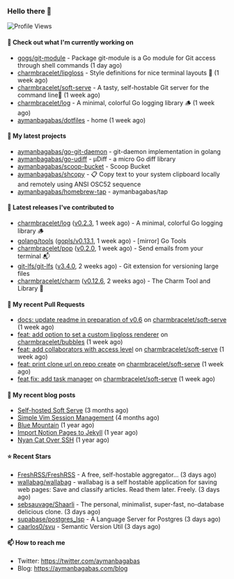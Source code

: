 ### Hello there 👋

![Profile Views](https://komarev.com/ghpvc/?username=aymanbagabas&label=PROFILE+VIEWS)

#### 👷 Check out what I'm currently working on

- [gogs/git-module](https://github.com/gogs/git-module) - Package git-module is a Go module for Git access through shell commands (1 day ago)
- [charmbracelet/lipgloss](https://github.com/charmbracelet/lipgloss) - Style definitions for nice terminal layouts 👄 (1 week ago)
- [charmbracelet/soft-serve](https://github.com/charmbracelet/soft-serve) - A tasty, self-hostable Git server for the command line🍦 (1 week ago)
- [charmbracelet/log](https://github.com/charmbracelet/log) - A minimal, colorful Go logging library 🪵 (1 week ago)
- [aymanbagabas/dotfiles](https://github.com/aymanbagabas/dotfiles) - home (1 week ago)

#### 🌱 My latest projects

- [aymanbagabas/go-git-daemon](https://github.com/aymanbagabas/go-git-daemon) - git-daemon implementation in golang
- [aymanbagabas/go-udiff](https://github.com/aymanbagabas/go-udiff) - µDiff - a micro Go diff library
- [aymanbagabas/scoop-bucket](https://github.com/aymanbagabas/scoop-bucket) - Scoop Bucket
- [aymanbagabas/shcopy](https://github.com/aymanbagabas/shcopy) - 📋 Copy text to your system clipboard locally and remotely using ANSI OSC52 sequence
- [aymanbagabas/homebrew-tap](https://github.com/aymanbagabas/homebrew-tap) - aymanbagabas/tap

#### 🔭 Latest releases I've contributed to

- [charmbracelet/log](https://github.com/charmbracelet/log) ([v0.2.3](https://github.com/charmbracelet/log/releases/tag/v0.2.3), 1 week ago) - A minimal, colorful Go logging library 🪵
- [golang/tools](https://github.com/golang/tools) ([gopls/v0.13.1](https://github.com/golang/tools/releases/tag/gopls/v0.13.1), 1 week ago) - [mirror] Go Tools
- [charmbracelet/pop](https://github.com/charmbracelet/pop) ([v0.2.0](https://github.com/charmbracelet/pop/releases/tag/v0.2.0), 1 week ago) - Send emails from your terminal 📬
- [git-lfs/git-lfs](https://github.com/git-lfs/git-lfs) ([v3.4.0](https://github.com/git-lfs/git-lfs/releases/tag/v3.4.0), 2 weeks ago) - Git extension for versioning large files
- [charmbracelet/charm](https://github.com/charmbracelet/charm) ([v0.12.6](https://github.com/charmbracelet/charm/releases/tag/v0.12.6), 2 weeks ago) - The Charm Tool and Library 🌟

#### 🔨 My recent Pull Requests

- [docs: update readme in preparation of v0.6](https://github.com/charmbracelet/soft-serve/pull/360) on [charmbracelet/soft-serve](https://github.com/charmbracelet/soft-serve) (1 week ago)
- [feat: add option to set a custom lipgloss renderer](https://github.com/charmbracelet/bubbles/pull/403) on [charmbracelet/bubbles](https://github.com/charmbracelet/bubbles) (1 week ago)
- [feat: add collaborators with access level](https://github.com/charmbracelet/soft-serve/pull/358) on [charmbracelet/soft-serve](https://github.com/charmbracelet/soft-serve) (1 week ago)
- [feat: print clone url on repo create](https://github.com/charmbracelet/soft-serve/pull/357) on [charmbracelet/soft-serve](https://github.com/charmbracelet/soft-serve) (1 week ago)
- [feat,fix: add task manager](https://github.com/charmbracelet/soft-serve/pull/356) on [charmbracelet/soft-serve](https://github.com/charmbracelet/soft-serve) (1 week ago)

#### 📜 My recent blog posts

- [Self-hosted Soft Serve](https://aymanbagabas.com/blog/2023/04/28/self-hosted-soft-serve.html) (3 months ago)
- [Simple Vim Session Management](https://aymanbagabas.com/blog/2023/04/13/simple-vim-session-management.html) (4 months ago)
- [Blue Mountain](https://aymanbagabas.com/blog/2022/06/02/blue-mountain.html) (1 year ago)
- [Import Notion Pages to Jekyll](https://aymanbagabas.com/blog/2022/03/29/import-notion-pages-to-jekyll.html) (1 year ago)
- [Nyan Cat Over SSH](https://aymanbagabas.com/blog/2022/03/25/nyan-cat-over-ssh.html) (1 year ago)

#### ⭐ Recent Stars

- [FreshRSS/FreshRSS](https://github.com/FreshRSS/FreshRSS) - A free, self-hostable aggregator… (3 days ago)
- [wallabag/wallabag](https://github.com/wallabag/wallabag) - wallabag is a self hostable application for saving web pages: Save and classify articles. Read them later. Freely. (3 days ago)
- [sebsauvage/Shaarli](https://github.com/sebsauvage/Shaarli) - The personal, minimalist, super-fast, no-database delicious clone. (3 days ago)
- [supabase/postgres_lsp](https://github.com/supabase/postgres_lsp) - A Language Server for Postgres (3 days ago)
- [caarlos0/svu](https://github.com/caarlos0/svu) - Semantic Version Util (3 days ago)

#### 📫 How to reach me

- Twitter: https://twitter.com/aymanbagabas
- Blog: https://aymanbagabas.com/blog
